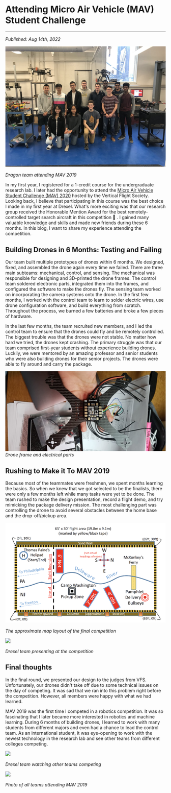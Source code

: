 # Attending Micro Air Vehicle (MAV) Student Challenge 
---
*Published: Aug 14th, 2022*

![Dragon teams attending MAV 2019](https://raw.githubusercontent.com/AriNguyen/aringuyen.github.io/master/public/assets/blogs/blog4/teamDragons.png)

*Dragon team attending MAV 2019*

In my first year, I registered for a 1-credit course for the undergraduate research lab. I later had the opportunity to attend the [Micro Air Vehicle Student Challenge (MAV) 2020](https://vtol.org/education/micro-air-vehicle-student-challenge/micro-air-vehicle-student-challenge-2019) hosted by the Vertical Flight Society. Looking back, I believe that participating in this course was the best choice I made in my first year at Drexel. What's more exciting was that our research group received the Honorable Mention Award for the best remotely-controlled target search aircraft in this competition 🚀 . I gained many valuable knowledge and skills and made new friends during these 6 months. In this blog, I want to share my experience attending the competition.

## Building Drones in 6 Months: Testing and Failing

Our team built multiple prototypes of drones within 6 months. We designed, fixed, and assembled the drone again every time we failed. There are three main subteams: mechanical, control, and sensing. The mechanical was responsible for designing and 3D-printed the drone frames. The control team soldered electronic parts, integrated them into the frames, and configured the software to make the drones fly. The sensing team worked on incorporating the camera systems onto the drone. In the first few months, I worked with the control team to learn to solder electric wires, use drone configuration software, and build everything from scratch. Throughout the process, we burned a few batteries and broke a few pieces of hardware. 

In the last few months, the team recruited new members, and I led the control team to ensure that the drones could fly and be remotely controlled. The biggest trouble was that the drones were not stable. No matter how hard we tried, the drones kept crashing. The primary struggle was that our team comprised first-year students without experience building drones. Luckily, we were mentored by an amazing professor and senior students who were also building drones for their senior projects. The drones were able to fly around and carry the package. 

![](https://raw.githubusercontent.com/AriNguyen/aringuyen.github.io/master/public/assets/blogs/blog4/droneFrame.jpg)
*Drone frame and electrical parts*


## Rushing to Make it To MAV 2019

Because most of the teammates were freshmen, we spent months learning the basics. So when we knew that we got selected to be the finalists, there were only a few months left while many tasks were yet to be done. The team rushed to make the design presentation, record a flight demo, and try mimicking the package delivery mission. The most challenging part was controlling the drone to avoid several obstacles between the home base and the drop-off/pickup area.

![](https://raw.githubusercontent.com/AriNguyen/aringuyen.github.io/master/public/assets/blogs/blog4/map.png)

*The approximate map layout of the final competition*

![](https://raw.githubusercontent.com/AriNguyen/aringuyen.github.io/master/public/assets/blogs/blog4/mav-demo-team.jpg)

*Drexel team presenting at the competition*

## Final thoughts

In the final round, we presented our design to the judges from VFS. Unfortunately, our drones didn't take off due to some technical issues on the day of competing. It was sad that we ran into this problem right before the competition. However, all members were happy with what we had learned. 

MAV 2019 was the first time I competed in a robotics competition. It was so fascinating that I later became more interested in robotics and machine learning. During 6 months of building drones, I learned to work with many students from different majors and even had a chance to lead the control team. As an international student, it was eye-opening to work with the newest technology in the research lab and see other teams from different colleges competing.   

![](https://raw.githubusercontent.com/AriNguyen/aringuyen.github.io/master/public/assets/blogs/blog4/mav-watch.jpg)

*Drexel team watching other teams competing*

![](https://github.com/AriNguyen/aringuyen.github.io/raw/master/public/assets/blogs/blog4/mav-whole.jpg)

*Photo of all teams attending MAV 2019*


